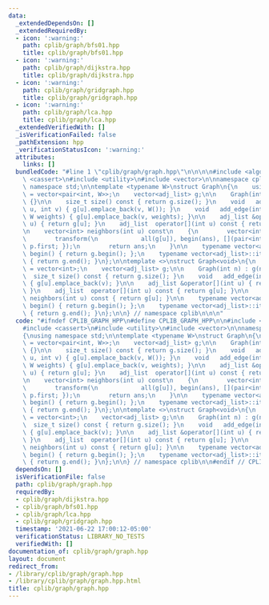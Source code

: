 ```yaml
---
data:
  _extendedDependsOn: []
  _extendedRequiredBy:
  - icon: ':warning:'
    path: cplib/graph/bfs01.hpp
    title: cplib/graph/bfs01.hpp
  - icon: ':warning:'
    path: cplib/graph/dijkstra.hpp
    title: cplib/graph/dijkstra.hpp
  - icon: ':warning:'
    path: cplib/graph/gridgraph.hpp
    title: cplib/graph/gridgraph.hpp
  - icon: ':warning:'
    path: cplib/graph/lca.hpp
    title: cplib/graph/lca.hpp
  _extendedVerifiedWith: []
  _isVerificationFailed: false
  _pathExtension: hpp
  _verificationStatusIcon: ':warning:'
  attributes:
    links: []
  bundledCode: "#line 1 \"cplib/graph/graph.hpp\"\n\n\n\n#include <algorithm>\n#include\
    \ <cassert>\n#include <utility>\n#include <vector>\n\nnamespace cplib\n{\nusing\
    \ namespace std;\n\ntemplate <typename W>\nstruct Graph\n{\n    using adj_list\
    \ = vector<pair<int, W>>;\n    vector<adj_list> g;\n\n    Graph(int n) : g(n)\
    \ {}\n\n    size_t size() const { return g.size(); }\n    void   add_edge(int\
    \ u, int v) { g[u].emplace_back(v, W()); }\n    void   add_edge(int u, int v,\
    \ W weights) { g[u].emplace_back(v, weights); }\n\n    adj_list &operator[](int\
    \ u) { return g[u]; }\n    adj_list  operator[](int u) const { return g[u]; }\n\
    \n    vector<int> neighbors(int u) const\n    {\n        vector<int> ans(g[u].size());\n\
    \        transform(\n            all(g[u]), begin(ans), [](pair<int, W> p) { return\
    \ p.first; });\n        return ans;\n    }\n\n    typename vector<adj_list>::iterator\
    \ begin() { return g.begin(); };\n    typename vector<adj_list>::iterator end()\
    \ { return g.end(); }\n};\n\ntemplate <>\nstruct Graph<void>\n{\n    using adj_list\
    \ = vector<int>;\n    vector<adj_list> g;\n\n    Graph(int n) : g(n) {}\n\n  \
    \  size_t size() const { return g.size(); }\n    void   add_edge(int u, int v)\
    \ { g[u].emplace_back(v); }\n\n    adj_list &operator[](int u) { return g[u];\
    \ }\n    adj_list  operator[](int u) const { return g[u]; }\n\n    vector<int>\
    \ neighbors(int u) const { return g[u]; }\n\n    typename vector<adj_list>::iterator\
    \ begin() { return g.begin(); };\n    typename vector<adj_list>::iterator end()\
    \ { return g.end(); }\n};\n\n} // namespace cplib\n\n\n"
  code: "#ifndef CPLIB_GRAPH_HPP\n#define CPLIB_GRAPH_HPP\n\n#include <algorithm>\n\
    #include <cassert>\n#include <utility>\n#include <vector>\n\nnamespace cplib\n\
    {\nusing namespace std;\n\ntemplate <typename W>\nstruct Graph\n{\n    using adj_list\
    \ = vector<pair<int, W>>;\n    vector<adj_list> g;\n\n    Graph(int n) : g(n)\
    \ {}\n\n    size_t size() const { return g.size(); }\n    void   add_edge(int\
    \ u, int v) { g[u].emplace_back(v, W()); }\n    void   add_edge(int u, int v,\
    \ W weights) { g[u].emplace_back(v, weights); }\n\n    adj_list &operator[](int\
    \ u) { return g[u]; }\n    adj_list  operator[](int u) const { return g[u]; }\n\
    \n    vector<int> neighbors(int u) const\n    {\n        vector<int> ans(g[u].size());\n\
    \        transform(\n            all(g[u]), begin(ans), [](pair<int, W> p) { return\
    \ p.first; });\n        return ans;\n    }\n\n    typename vector<adj_list>::iterator\
    \ begin() { return g.begin(); };\n    typename vector<adj_list>::iterator end()\
    \ { return g.end(); }\n};\n\ntemplate <>\nstruct Graph<void>\n{\n    using adj_list\
    \ = vector<int>;\n    vector<adj_list> g;\n\n    Graph(int n) : g(n) {}\n\n  \
    \  size_t size() const { return g.size(); }\n    void   add_edge(int u, int v)\
    \ { g[u].emplace_back(v); }\n\n    adj_list &operator[](int u) { return g[u];\
    \ }\n    adj_list  operator[](int u) const { return g[u]; }\n\n    vector<int>\
    \ neighbors(int u) const { return g[u]; }\n\n    typename vector<adj_list>::iterator\
    \ begin() { return g.begin(); };\n    typename vector<adj_list>::iterator end()\
    \ { return g.end(); }\n};\n\n} // namespace cplib\n\n#endif // CPLIB_GRAPH_HPP\n"
  dependsOn: []
  isVerificationFile: false
  path: cplib/graph/graph.hpp
  requiredBy:
  - cplib/graph/dijkstra.hpp
  - cplib/graph/bfs01.hpp
  - cplib/graph/lca.hpp
  - cplib/graph/gridgraph.hpp
  timestamp: '2021-06-22 17:00:12-05:00'
  verificationStatus: LIBRARY_NO_TESTS
  verifiedWith: []
documentation_of: cplib/graph/graph.hpp
layout: document
redirect_from:
- /library/cplib/graph/graph.hpp
- /library/cplib/graph/graph.hpp.html
title: cplib/graph/graph.hpp
---
```

